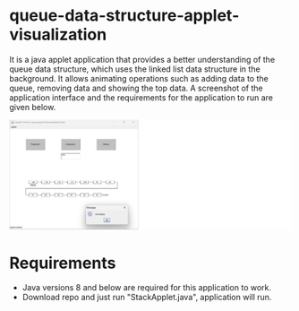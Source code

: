 # queue-data-structure-applet-visualization
It is a java applet application that provides a better understanding of the queue data structure, which uses the linked list data structure in the background. It allows animating operations such as adding data to the queue, removing data and showing the top data. A screenshot of the application interface and the requirements for the application to run are given below.

![alt](https://github.com/MuhammedGzel/queue-data-structure-applet-visualization/blob/main/enQueueScreenshot.png)

# Requirements
- Java versions 8 and below are required for this application to work.
- Download repo and just run "StackApplet.java", application will run. 
